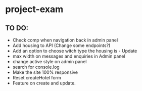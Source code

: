 # project-exam

## TO DO:

- Check comp when navigation back in admin panel
- Add housing to API (Change some endpoints?)
- Add an option to choose witch type the housing is - Update
- max width on messages and enquiries in Admin panel
- change active style on admin panel
- search for console.log
- Make the site 100% responsive
- Reset createHotel form
- Feature on create and update.
